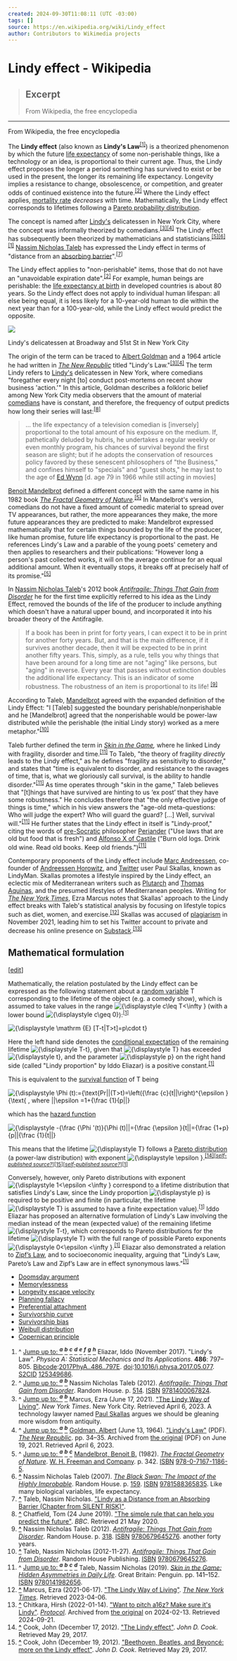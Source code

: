 ```yaml
---
created: 2024-09-30T11:08:11 (UTC -03:00)
tags: []
source: https://en.wikipedia.org/wiki/Lindy_effect
author: Contributors to Wikimedia projects
---
```


# Lindy effect - Wikipedia

> ## Excerpt
> From Wikipedia, the free encyclopedia

---
From Wikipedia, the free encyclopedia

The **Lindy effect** (also known as **Lindy's Law**<sup id="cite_ref-Eliazar2017_1-0"><a href="https://en.wikipedia.org/wiki/Lindy_effect#cite_note-Eliazar2017-1"><span>[</span>1<span>]</span></a></sup>) is a theorized phenomenon by which the future [life expectancy](https://en.wikipedia.org/wiki/Mediocrity_principle#Longevity_estimation "Mediocrity principle") of some non-perishable things, like a technology or an idea, is proportional to their current age. Thus, the Lindy effect proposes the longer a period something has survived to exist or be used in the present, the longer its remaining life expectancy. Longevity implies a resistance to change, obsolescence, or competition, and greater odds of continued existence into the future.<sup id="cite_ref-Taleb2012_2-0"><a href="https://en.wikipedia.org/wiki/Lindy_effect#cite_note-Taleb2012-2"><span>[</span>2<span>]</span></a></sup> Where the Lindy effect applies, [mortality rate](https://en.wikipedia.org/wiki/Mortality_rate "Mortality rate") _decreases_ with time. Mathematically, the Lindy effect corresponds to lifetimes following a [Pareto probability distribution](https://en.wikipedia.org/wiki/Pareto_distribution "Pareto distribution").

The concept is named after [Lindy's](https://en.wikipedia.org/wiki/Lindy%27s "Lindy's") delicatessen in New York City, where the concept was informally theorized by comedians.<sup id="cite_ref-NYTimesLindy_3-0"><a href="https://en.wikipedia.org/wiki/Lindy_effect#cite_note-NYTimesLindy-3"><span>[</span>3<span>]</span></a></sup><sup id="cite_ref-LindysLaw1964_4-0"><a href="https://en.wikipedia.org/wiki/Lindy_effect#cite_note-LindysLaw1964-4"><span>[</span>4<span>]</span></a></sup> The Lindy effect has subsequently been theorized by mathematicians and statisticians.<sup id="cite_ref-Mandelbrot1982_5-0"><a href="https://en.wikipedia.org/wiki/Lindy_effect#cite_note-Mandelbrot1982-5"><span>[</span>5<span>]</span></a></sup><sup id="cite_ref-Taleb2007_6-0"><a href="https://en.wikipedia.org/wiki/Lindy_effect#cite_note-Taleb2007-6"><span>[</span>6<span>]</span></a></sup><sup id="cite_ref-Eliazar2017_1-1"><a href="https://en.wikipedia.org/wiki/Lindy_effect#cite_note-Eliazar2017-1"><span>[</span>1<span>]</span></a></sup> [Nassim Nicholas Taleb](https://en.wikipedia.org/wiki/Nassim_Nicholas_Taleb "Nassim Nicholas Taleb") has expressed the Lindy effect in terms of "distance from an [absorbing barrier](https://en.wikipedia.org/wiki/Absorbing_barrier_(finance) "Absorbing barrier (finance)")".<sup id="cite_ref-7"><a href="https://en.wikipedia.org/wiki/Lindy_effect#cite_note-7"><span>[</span>7<span>]</span></a></sup>

The Lindy effect applies to "non-perishable" items, those that do not have an "unavoidable expiration date".<sup id="cite_ref-Taleb2012_2-1"><a href="https://en.wikipedia.org/wiki/Lindy_effect#cite_note-Taleb2012-2"><span>[</span>2<span>]</span></a></sup> For example, human beings are perishable: the [life expectancy at birth](https://en.wikipedia.org/wiki/Life_expectancy_at_birth "Life expectancy at birth") in developed countries is about 80 years. So the Lindy effect does not apply to individual human lifespan: all else being equal, it is less likely for a 10-year-old human to die within the next year than for a 100-year-old, while the Lindy effect would predict the opposite.

[![](https://upload.wikimedia.org/wikipedia/commons/thumb/7/76/Lindys_Restaurant_Broadway_and_51st_Street_New_York_City.JPG/220px-Lindys_Restaurant_Broadway_and_51st_Street_New_York_City.JPG)](https://en.wikipedia.org/wiki/File:Lindys_Restaurant_Broadway_and_51st_Street_New_York_City.JPG)

Lindy's delicatessen at Broadway and 51st St in New York City

The origin of the term can be traced to [Albert Goldman](https://en.wikipedia.org/wiki/Albert_Goldman "Albert Goldman") and a 1964 article he had written in _[The New Republic](https://en.wikipedia.org/wiki/The_New_Republic "The New Republic")_ titled "Lindy's Law."<sup id="cite_ref-NYTimesLindy_3-1"><a href="https://en.wikipedia.org/wiki/Lindy_effect#cite_note-NYTimesLindy-3"><span>[</span>3<span>]</span></a></sup><sup id="cite_ref-LindysLaw1964_4-1"><a href="https://en.wikipedia.org/wiki/Lindy_effect#cite_note-LindysLaw1964-4"><span>[</span>4<span>]</span></a></sup> The term Lindy refers to [Lindy's](https://en.wikipedia.org/wiki/Lindy%27s "Lindy's") delicatessen in New York, where comedians "foregather every night \[to\] conduct post-mortems on recent show business 'action.'" In this article, Goldman describes a folkloric belief among New York City media observers that the amount of material [comedians](https://en.wikipedia.org/wiki/Comedian "Comedian") have is constant, and therefore, the frequency of output predicts how long their series will last:<sup id="cite_ref-BBC_8-0"><a href="https://en.wikipedia.org/wiki/Lindy_effect#cite_note-BBC-8"><span>[</span>8<span>]</span></a></sup>

> ... the life expectancy of a television comedian is \[inversely\] proportional to the total amount of his exposure on the medium. If, pathetically deluded by hubris, he undertakes a regular weekly or even monthly program, his chances of survival beyond the first season are slight; but if he adopts the conservation of resources policy favored by these senescent philosophers of "the Business," and confines himself to "specials" and "guest shots," he may last to the age of [Ed Wynn](https://en.wikipedia.org/wiki/Ed_Wynn "Ed Wynn") \[d. age 79 in 1966 while still acting in movies\]

[Benoit Mandelbrot](https://en.wikipedia.org/wiki/Benoit_Mandelbrot "Benoit Mandelbrot") defined a different concept with the same name in his 1982 book _[The Fractal Geometry of Nature](https://en.wikipedia.org/wiki/The_Fractal_Geometry_of_Nature "The Fractal Geometry of Nature")._<sup id="cite_ref-Mandelbrot1982_5-1"><a href="https://en.wikipedia.org/wiki/Lindy_effect#cite_note-Mandelbrot1982-5"><span>[</span>5<span>]</span></a></sup> In Mandelbrot's version, comedians do not have a fixed amount of comedic material to spread over TV appearances, but rather, the more appearances they make, the more future appearances they are predicted to make: Mandelbrot expressed mathematically that for certain things bounded by the life of the producer, like human promise, future life expectancy is proportional to the past. He references Lindy's Law and a parable of the young poets' cemetery and then applies to researchers and their publications: "However long a person's past collected works, it will on the average continue for an equal additional amount. When it eventually stops, it breaks off at precisely half of its promise."<sup id="cite_ref-Mandelbrot1982_5-2"><a href="https://en.wikipedia.org/wiki/Lindy_effect#cite_note-Mandelbrot1982-5"><span>[</span>5<span>]</span></a></sup>

In [Nassim Nicholas Taleb](https://en.wikipedia.org/wiki/Nassim_Nicholas_Taleb "Nassim Nicholas Taleb")'s 2012 book _[Antifragile: Things That Gain from Disorder](https://en.wikipedia.org/wiki/Antifragile_(book) "Antifragile (book)")_ he for the first time explicitly referred to his idea as the Lindy Effect, removed the bounds of the life of the producer to include anything which doesn't have a natural upper bound, and incorporated it into his broader theory of the Antifragile.

> If a book has been in print for forty years, I can expect it to be in print for another forty years. But, and that is the main difference, if it survives another decade, then it will be expected to be in print another fifty years. This, simply, as a rule, tells you why things that have been around for a long time are not "aging" like persons, but "aging" in reverse. Every year that passes without extinction doubles the additional life expectancy. This is an indicator of some robustness. The robustness of an item is proportional to its life! <sup id="cite_ref-9"><a href="https://en.wikipedia.org/wiki/Lindy_effect#cite_note-9"><span>[</span>9<span>]</span></a></sup>

According to Taleb, [Mandelbrot](https://en.wikipedia.org/wiki/Benoit_Mandelbrot "Benoit Mandelbrot") agreed with the expanded definition of the Lindy Effect: "I \[Taleb\] suggested the boundary perishable/nonperishable and he \[Mandelbrot\] agreed that the nonperishable would be power-law distributed while the perishable (the initial Lindy story) worked as a mere metaphor."<sup id="cite_ref-10"><a href="https://en.wikipedia.org/wiki/Lindy_effect#cite_note-10"><span>[</span>10<span>]</span></a></sup>

Taleb further defined the term in _[Skin in the Game](https://en.wikipedia.org/wiki/Skin_in_the_Game_(book) "Skin in the Game (book)"),_ where he linked Lindy with fragility, disorder and time.<sup id="cite_ref-sitg_11-0"><a href="https://en.wikipedia.org/wiki/Lindy_effect#cite_note-sitg-11"><span>[</span>11<span>]</span></a></sup> To Taleb, "the theory of fragility _directly_ leads to the Lindy effect," as he defines "fragility as sensitivity to disorder," and states that "time is equivalent to disorder, and resistance to the ravages of time, that is, what we gloriously call survival, is the ability to handle disorder."<sup id="cite_ref-sitg_11-1"><a href="https://en.wikipedia.org/wiki/Lindy_effect#cite_note-sitg-11"><span>[</span>11<span>]</span></a></sup> As time operates through "skin in the game," Taleb believes that "\[t\]hings that have survived are hinting to us ‘ex post’ that they have some robustness." He concludes therefore that "the only effective judge of things is time," which in his view answers the "age-old meta-questions: Who will judge the expert? Who will guard the guard? \[...\] Well, survival will."<sup id="cite_ref-sitg_11-2"><a href="https://en.wikipedia.org/wiki/Lindy_effect#cite_note-sitg-11"><span>[</span>11<span>]</span></a></sup> He further states that the Lindy effect in itself is "Lindy-proof," citing the words of [pre-Socratic](https://en.wikipedia.org/wiki/Pre-Socratic "Pre-Socratic") philosopher [Periander](https://en.wikipedia.org/wiki/Periander "Periander") ("Use laws that are old but food that is fresh") and [Alfonso X of Castile](https://en.wikipedia.org/wiki/Alfonso_X_of_Castile "Alfonso X of Castile") ("Burn old logs. Drink old wine. Read old books. Keep old friends.")<sup id="cite_ref-sitg_11-3"><a href="https://en.wikipedia.org/wiki/Lindy_effect#cite_note-sitg-11"><span>[</span>11<span>]</span></a></sup>

Contemporary proponents of the Lindy effect include [Marc Andreessen](https://en.wikipedia.org/wiki/Marc_Andreessen "Marc Andreessen"), co-founder of [Andreessen Horowitz](https://en.wikipedia.org/wiki/Andreessen_Horowitz "Andreessen Horowitz"), and [Twitter](https://en.wikipedia.org/wiki/Twitter "Twitter") user Paul Skallas, known as LindyMan. Skallas promotes a lifestyle inspired by the Lindy effect, an eclectic mix of Mediterranean writers such as [Plutarch](https://en.wikipedia.org/wiki/Plutarch "Plutarch") and [Thomas Aquinas](https://en.wikipedia.org/wiki/Thomas_Aquinas "Thomas Aquinas"), and the presumed lifestyles of Mediterranean peoples. Writing for _[The New York Times](https://en.wikipedia.org/wiki/The_New_York_Times "The New York Times")_, Ezra Marcus notes that Skallas' approach to the Lindy effect breaks with Taleb's statistical analysis by focusing on lifestyle topics such as diet, women, and exercise.<sup id="cite_ref-12"><a href="https://en.wikipedia.org/wiki/Lindy_effect#cite_note-12"><span>[</span>12<span>]</span></a></sup> Skallas was accused of [plagiarism](https://en.wikipedia.org/wiki/Plagiarism "Plagiarism") in November 2021, leading him to set his Twitter account to private and decrease his online presence on [Substack](https://en.wikipedia.org/wiki/Substack "Substack").<sup id="cite_ref-13"><a href="https://en.wikipedia.org/wiki/Lindy_effect#cite_note-13"><span>[</span>13<span>]</span></a></sup>

## Mathematical formulation

\[[edit](https://en.wikipedia.org/w/index.php?title=Lindy_effect&action=edit&section=2 "Edit section: Mathematical formulation")\]

Mathematically, the relation postulated by the Lindy effect can be expressed as the following statement about a [random variable](https://en.wikipedia.org/wiki/Random_variable "Random variable") T corresponding to the lifetime of the object (e.g. a comedy show), which is assumed to take values in the range ![{\displaystyle c\leq T<\infty }](https://wikimedia.org/api/rest_v1/media/math/render/svg/22445563cfd99d63be91a7fa2fa3adda7c3e95fa) (with a lower bound ![{\displaystyle c\geq 0}](https://wikimedia.org/api/rest_v1/media/math/render/svg/f5bacf524070fd3832229ef1b522442e3a2fb8e4)):<sup id="cite_ref-Eliazar2017_1-2"><a href="https://en.wikipedia.org/wiki/Lindy_effect#cite_note-Eliazar2017-1"><span>[</span>1<span>]</span></a></sup>

![{\displaystyle \mathrm {E} [T-t|T>t]=p\cdot t}](https://wikimedia.org/api/rest_v1/media/math/render/svg/a35bda7628eef6128db31ba18006a45ac1741a2b)

Here the left hand side denotes the [conditional expectation](https://en.wikipedia.org/wiki/Conditional_expectation "Conditional expectation") of the remaining lifetime ![{\displaystyle T-t}](https://wikimedia.org/api/rest_v1/media/math/render/svg/af0e151c64b128c60e883adf3106b9bdb01abae1), given that ![{\displaystyle T}](https://wikimedia.org/api/rest_v1/media/math/render/svg/ec7200acd984a1d3a3d7dc455e262fbe54f7f6e0) has exceeded ![{\displaystyle t}](https://wikimedia.org/api/rest_v1/media/math/render/svg/65658b7b223af9e1acc877d848888ecdb4466560), and the parameter ![{\displaystyle p}](https://wikimedia.org/api/rest_v1/media/math/render/svg/81eac1e205430d1f40810df36a0edffdc367af36) on the right hand side (called "Lindy proportion" by Iddo Eliazar) is a positive constant.<sup id="cite_ref-Eliazar2017_1-3"><a href="https://en.wikipedia.org/wiki/Lindy_effect#cite_note-Eliazar2017-1"><span>[</span>1<span>]</span></a></sup>

This is equivalent to the [survival function](https://en.wikipedia.org/wiki/Survival_function "Survival function") of T being

![{\displaystyle \Phi (t):={\text{Pr&#124;&#124;(T>t)=\left({\frac {c}{t&#124;&#124;\right)^{\epsilon }{\text{ , where &#124;&#124;\epsilon =1+{\frac {1}{p&#124;&#124;}](https://wikimedia.org/api/rest_v1/media/math/render/svg/7d4f5dba5da106656efb3bac0fb02de7c5e4cd05)

which has the [hazard function](https://en.wikipedia.org/wiki/Hazard_function "Hazard function")

![{\displaystyle -{\frac {\Phi '(t)}{\Phi (t)&#124;&#124;={\frac {\epsilon }{t&#124;&#124;={\frac {1+p}{p&#124;&#124;{\frac {1}{t&#124;&#124;}](https://wikimedia.org/api/rest_v1/media/math/render/svg/c1f9dd580d473e6e5bbd82581a83e628e2c159e7)

This means that the lifetime ![{\displaystyle T}](https://wikimedia.org/api/rest_v1/media/math/render/svg/ec7200acd984a1d3a3d7dc455e262fbe54f7f6e0) follows a [Pareto distribution](https://en.wikipedia.org/wiki/Pareto_distribution "Pareto distribution") (a power-law distribution) with exponent ![{\displaystyle \epsilon }](https://wikimedia.org/api/rest_v1/media/math/render/svg/c3837cad72483d97bcdde49c85d3b7b859fb3fd2).<sup id="cite_ref-14"><a href="https://en.wikipedia.org/wiki/Lindy_effect#cite_note-14"><span>[</span>14<span>]</span></a></sup><sup>[<i><a href="https://en.wikipedia.org/wiki/Wikipedia:Verifiability#Self-published_sources" title="Wikipedia:Verifiability"><span title="The material near this tag may rely on a self-published source. (March 2021)">self-published source?</span></a></i>]</sup><sup id="cite_ref-15"><a href="https://en.wikipedia.org/wiki/Lindy_effect#cite_note-15"><span>[</span>15<span>]</span></a></sup><sup>[<i><a href="https://en.wikipedia.org/wiki/Wikipedia:Verifiability#Self-published_sources" title="Wikipedia:Verifiability"><span title="The material near this tag may rely on a self-published source. (March 2021)">self-published source?</span></a></i>]</sup><sup id="cite_ref-Eliazar2017_1-4"><a href="https://en.wikipedia.org/wiki/Lindy_effect#cite_note-Eliazar2017-1"><span>[</span>1<span>]</span></a></sup>

Conversely, however, only Pareto distributions with exponent ![{\displaystyle 1<\epsilon <\infty }](https://wikimedia.org/api/rest_v1/media/math/render/svg/c78f547af52d9fda1245739f2e8a7aea11ef8781) correspond to a lifetime distribution that satisfies Lindy's Law, since the Lindy proportion ![{\displaystyle p}](https://wikimedia.org/api/rest_v1/media/math/render/svg/81eac1e205430d1f40810df36a0edffdc367af36) is required to be positive and finite (in particular, the lifetime ![{\displaystyle T}](https://wikimedia.org/api/rest_v1/media/math/render/svg/ec7200acd984a1d3a3d7dc455e262fbe54f7f6e0) is assumed to have a finite expectation value).<sup id="cite_ref-Eliazar2017_1-5"><a href="https://en.wikipedia.org/wiki/Lindy_effect#cite_note-Eliazar2017-1"><span>[</span>1<span>]</span></a></sup> Iddo Eliazar has proposed an alternative formulation of Lindy's Law involving the median instead of the mean (expected value) of the remaining lifetime ![{\displaystyle T-t}](https://wikimedia.org/api/rest_v1/media/math/render/svg/af0e151c64b128c60e883adf3106b9bdb01abae1), which corresponds to Pareto distributions for the lifetime ![{\displaystyle T}](https://wikimedia.org/api/rest_v1/media/math/render/svg/ec7200acd984a1d3a3d7dc455e262fbe54f7f6e0) with the full range of possible Pareto exponents ![{\displaystyle 0<\epsilon <\infty }](https://wikimedia.org/api/rest_v1/media/math/render/svg/e7c12371fdaea71d887b37d09808e1a5a7c4d43c).<sup id="cite_ref-Eliazar2017_1-6"><a href="https://en.wikipedia.org/wiki/Lindy_effect#cite_note-Eliazar2017-1"><span>[</span>1<span>]</span></a></sup> Eliazar also demonstrated a relation to [Zipf’s Law](https://en.wikipedia.org/wiki/Zipf%27s_law "Zipf's law"), and to socioeconomic inequality, arguing that "Lindy’s Law, Pareto’s Law and Zipf’s Law are in effect synonymous laws."<sup id="cite_ref-Eliazar2017_1-7"><a href="https://en.wikipedia.org/wiki/Lindy_effect#cite_note-Eliazar2017-1"><span>[</span>1<span>]</span></a></sup>

-   [Doomsday argument](https://en.wikipedia.org/wiki/Doomsday_argument "Doomsday argument")
-   [Memorylessness](https://en.wikipedia.org/wiki/Memorylessness "Memorylessness")
-   [Longevity escape velocity](https://en.wikipedia.org/wiki/Longevity_escape_velocity "Longevity escape velocity")
-   [Planning fallacy](https://en.wikipedia.org/wiki/Planning_fallacy "Planning fallacy")
-   [Preferential attachment](https://en.wikipedia.org/wiki/Preferential_attachment "Preferential attachment")
-   [Survivorship curve](https://en.wikipedia.org/wiki/Survivorship_curve "Survivorship curve")
-   [Survivorship bias](https://en.wikipedia.org/wiki/Survivorship_bias "Survivorship bias")
-   [Weibull distribution](https://en.wikipedia.org/wiki/Weibull_distribution "Weibull distribution")
-   [Copernican principle](https://en.wikipedia.org/wiki/Copernican_principle "Copernican principle")

1.  ^ [Jump up to: <sup><i><b>a</b></i></sup>](https://en.wikipedia.org/wiki/Lindy_effect#cite_ref-Eliazar2017_1-0) [<sup><i><b>b</b></i></sup>](https://en.wikipedia.org/wiki/Lindy_effect#cite_ref-Eliazar2017_1-1) [<sup><i><b>c</b></i></sup>](https://en.wikipedia.org/wiki/Lindy_effect#cite_ref-Eliazar2017_1-2) [<sup><i><b>d</b></i></sup>](https://en.wikipedia.org/wiki/Lindy_effect#cite_ref-Eliazar2017_1-3) [<sup><i><b>e</b></i></sup>](https://en.wikipedia.org/wiki/Lindy_effect#cite_ref-Eliazar2017_1-4) [<sup><i><b>f</b></i></sup>](https://en.wikipedia.org/wiki/Lindy_effect#cite_ref-Eliazar2017_1-5) [<sup><i><b>g</b></i></sup>](https://en.wikipedia.org/wiki/Lindy_effect#cite_ref-Eliazar2017_1-6) [<sup><i><b>h</b></i></sup>](https://en.wikipedia.org/wiki/Lindy_effect#cite_ref-Eliazar2017_1-7) Eliazar, Iddo (November 2017). "Lindy's Law". _Physica A: Statistical Mechanics and Its Applications_. **486**: 797–805. [Bibcode](https://en.wikipedia.org/wiki/Bibcode_(identifier) "Bibcode (identifier)"):[2017PhyA..486..797E](https://ui.adsabs.harvard.edu/abs/2017PhyA..486..797E). [doi](https://en.wikipedia.org/wiki/Doi_(identifier) "Doi (identifier)"):[10.1016/j.physa.2017.05.077](https://doi.org/10.1016%2Fj.physa.2017.05.077). [S2CID](https://en.wikipedia.org/wiki/S2CID_(identifier) "S2CID (identifier)") [125349686](https://api.semanticscholar.org/CorpusID:125349686).
2.  ^ [Jump up to: <sup><i><b>a</b></i></sup>](https://en.wikipedia.org/wiki/Lindy_effect#cite_ref-Taleb2012_2-0) [<sup><i><b>b</b></i></sup>](https://en.wikipedia.org/wiki/Lindy_effect#cite_ref-Taleb2012_2-1) Nassim Nicholas Taleb (2012). [_Antifragile: Things That Gain from Disorder_](https://archive.org/details/isbn_9781400067824). Random House. p. [514](https://archive.org/details/isbn_9781400067824/page/514). [ISBN](https://en.wikipedia.org/wiki/ISBN_(identifier) "ISBN (identifier)") [9781400067824](https://en.wikipedia.org/wiki/Special:BookSources/9781400067824 "Special:BookSources/9781400067824").
3.  ^ [Jump up to: <sup><i><b>a</b></i></sup>](https://en.wikipedia.org/wiki/Lindy_effect#cite_ref-NYTimesLindy_3-0) [<sup><i><b>b</b></i></sup>](https://en.wikipedia.org/wiki/Lindy_effect#cite_ref-NYTimesLindy_3-1) Marcus, Ezra (June 17, 2021). ["The Lindy Way of Living"](https://www.nytimes.com/2021/06/17/style/lindy.html). _New York Times_. New York City. Retrieved April 6, 2023. A technology lawyer named [Paul Skallas](https://en.wikipedia.org/wiki/Paul_Skallas "Paul Skallas") argues we should be gleaning more wisdom from antiquity.
4.  ^ [Jump up to: <sup><i><b>a</b></i></sup>](https://en.wikipedia.org/wiki/Lindy_effect#cite_ref-LindysLaw1964_4-0) [<sup><i><b>b</b></i></sup>](https://en.wikipedia.org/wiki/Lindy_effect#cite_ref-LindysLaw1964_4-1) [Goldman, Albert](https://en.wikipedia.org/wiki/Albert_Goldman "Albert Goldman") (June 13, 1964). ["Lindy's Law"](https://web.archive.org/web/20210619015733/https://www.gwern.net/docs/statistics/1964-goldman.pdf) (PDF). _[The New Republic](https://en.wikipedia.org/wiki/The_New_Republic "The New Republic")_. pp. 34–35. Archived from [the original](https://gwern.net/doc/statistics/probability/1964-goldman.pdf) (PDF) on June 19, 2021. Retrieved April 6, 2023.
5.  ^ [Jump up to: <sup><i><b>a</b></i></sup>](https://en.wikipedia.org/wiki/Lindy_effect#cite_ref-Mandelbrot1982_5-0) [<sup><i><b>b</b></i></sup>](https://en.wikipedia.org/wiki/Lindy_effect#cite_ref-Mandelbrot1982_5-1) [<sup><i><b>c</b></i></sup>](https://en.wikipedia.org/wiki/Lindy_effect#cite_ref-Mandelbrot1982_5-2) [Mandelbrot, Benoit B.](https://en.wikipedia.org/wiki/Benoit_Mandelbrot "Benoit Mandelbrot") (1982). [_The Fractal Geometry of Nature_](https://archive.org/details/fractalgeometryo00beno/page/342/mode/2up). [W. H. Freeman and Company](https://en.wikipedia.org/wiki/W._H._Freeman_and_Company "W. H. Freeman and Company"). p. 342. [ISBN](https://en.wikipedia.org/wiki/ISBN_(identifier) "ISBN (identifier)") [978-0-7167-1186-5](https://en.wikipedia.org/wiki/Special:BookSources/978-0-7167-1186-5 "Special:BookSources/978-0-7167-1186-5").
6.  **[^](https://en.wikipedia.org/wiki/Lindy_effect#cite_ref-Taleb2007_6-0 "Jump up")** Nassim Nicholas Taleb (2007). [_The Black Swan: The Impact of the Highly Improbable_](https://archive.org/details/blackswanimpacto00tale). Random House. p. [159](https://archive.org/details/blackswanimpacto00tale/page/159). [ISBN](https://en.wikipedia.org/wiki/ISBN_(identifier) "ISBN (identifier)") [9781588365835](https://en.wikipedia.org/wiki/Special:BookSources/9781588365835 "Special:BookSources/9781588365835"). Like many biological variables, life expectancy.
7.  **[^](https://en.wikipedia.org/wiki/Lindy_effect#cite_ref-7 "Jump up")** Taleb, Nassim Nicholas. ["Lindy as a Distance from an Absorbing Barrier (Chapter from SILENT RISK)"](https://www.academia.edu/44944654).
8.  **[^](https://en.wikipedia.org/wiki/Lindy_effect#cite_ref-BBC_8-0 "Jump up")** Chatfield, Tom (24 June 2019). ["The simple rule that can help you predict the future"](https://www.bbc.com/future/article/20190624-how-to-think-about-the-far-future). _BBC_. Retrieved 21 May 2020.
9.  **[^](https://en.wikipedia.org/wiki/Lindy_effect#cite_ref-9 "Jump up")** Nassim Nicholas Taleb (2012). [_Antifragile: Things That Gain from Disorder_](https://archive.org/details/isbn_9781400067824). Random House. p. [318](https://archive.org/details/isbn_9781400067824/page/318). [ISBN](https://en.wikipedia.org/wiki/ISBN_(identifier) "ISBN (identifier)") [9780679645276](https://en.wikipedia.org/wiki/Special:BookSources/9780679645276 "Special:BookSources/9780679645276"). another forty years.
10.  **[^](https://en.wikipedia.org/wiki/Lindy_effect#cite_ref-10 "Jump up")** Taleb, Nassim Nicholas (2012-11-27). [_Antifragile: Things That Gain from Disorder_](https://books.google.com/books?id=5fqbz_qGi0AC&q=suggested%20the%20boundary%20perishable%2Fnonperishable%20antifragility&pg=PT572). Random House Publishing. [ISBN](https://en.wikipedia.org/wiki/ISBN_(identifier) "ISBN (identifier)") [9780679645276](https://en.wikipedia.org/wiki/Special:BookSources/9780679645276 "Special:BookSources/9780679645276").
11.  ^ [Jump up to: <sup><i><b>a</b></i></sup>](https://en.wikipedia.org/wiki/Lindy_effect#cite_ref-sitg_11-0) [<sup><i><b>b</b></i></sup>](https://en.wikipedia.org/wiki/Lindy_effect#cite_ref-sitg_11-1) [<sup><i><b>c</b></i></sup>](https://en.wikipedia.org/wiki/Lindy_effect#cite_ref-sitg_11-2) [<sup><i><b>d</b></i></sup>](https://en.wikipedia.org/wiki/Lindy_effect#cite_ref-sitg_11-3) Taleb, Nassim Nicholas (2019). _[Skin in the Game: Hidden Asymmetries in Daily Life](https://en.wikipedia.org/wiki/Skin_in_the_Game:_Hidden_Asymmetries_in_Daily_Life "Skin in the Game: Hidden Asymmetries in Daily Life")_. Great Britain: Penguin. pp. 141–152. [ISBN](https://en.wikipedia.org/wiki/ISBN_(identifier) "ISBN (identifier)") [9780141982656](https://en.wikipedia.org/wiki/Special:BookSources/9780141982656 "Special:BookSources/9780141982656").
12.  **[^](https://en.wikipedia.org/wiki/Lindy_effect#cite_ref-12 "Jump up")** Marcus, Ezra (2021-06-17). ["The Lindy Way of Living"](https://www.nytimes.com/2021/06/17/style/lindy.html). _[The New York Times](https://en.wikipedia.org/wiki/The_New_York_Times "The New York Times")_. Retrieved 2023-04-06.
13.  **[^](https://en.wikipedia.org/wiki/Lindy_effect#cite_ref-13 "Jump up")** Chitkara, Hirsh (2022-01-14). ["Want to pitch a16z? Make sure it's Lindy"](https://web.archive.org/web/20240213041405/https://www.protocol.com/policy/marc-andreessen-a16z-lindy). _[Protocol](https://en.wikipedia.org/wiki/Politico#Protocol "Politico")_. Archived from [the original](https://www.protocol.com/policy/marc-andreessen-a16z-lindy) on 2024-02-13. Retrieved 2024-09-21.
14.  **[^](https://en.wikipedia.org/wiki/Lindy_effect#cite_ref-14 "Jump up")** Cook, John (December 17, 2012). ["The Lindy effect"](http://www.johndcook.com/blog/2012/12/17/the-lindy-effect/). _John D. Cook_. Retrieved May 29, 2017.
15.  **[^](https://en.wikipedia.org/wiki/Lindy_effect#cite_ref-15 "Jump up")** Cook, John (December 19, 2012). ["Beethoven, Beatles, and Beyoncé: more on the Lindy effect"](http://www.johndcook.com/blog/2012/12/19/more-on-the-lindy-effect/). _John D. Cook_. Retrieved May 29, 2017.
